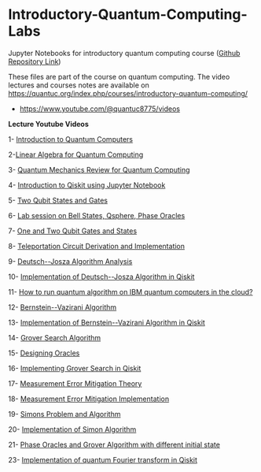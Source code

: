 # Introductory-Quantum-Computing-Labs
Jupyter Notebooks for introductory quantum computing course 
 ([Github Repository Link](https://github.com/muf148/Introductory-Quantum-Computing-Labs))

These files are part of the course on quantum computing. The video lectures and courses notes are available on https://quantuc.org/index.php/courses/introductory-quantum-computing/

* https://www.youtube.com/@quantuc8775/videos

**Lecture Youtube Videos**

1- [Introduction to Quantum Computers](https://www.youtube.com/watch?v=Z_ruyiAQSfY)

2-[Linear Algebra for Quantum Computing](https://www.youtube.com/watch?v=haEE6szHB_A)

3- [Quantum Mechanics Review for Quantum Computing](https://www.youtube.com/watch?v=bzI4xq3Tg-s)

4- [Introduction to Qiskit using Jupyter Notebook](https://www.youtube.com/watch?v=sCkd1BtbNos)

5- [Two Qubit States and Gates](https://www.youtube.com/watch?v=Mh59z-bZVWU)

6- [Lab session on Bell States, Qsphere, Phase Oracles](https://www.youtube.com/watch?v=yn1AS-ZLMyQ)

7- [One and Two Qubit Gates and States](https://www.youtube.com/watch?v=BMEs_qXR0tQ)

8- [Teleportation Circuit Derivation and Implementation](https://www.youtube.com/watch?v=rlpnxKF4S08)

9- [Deutsch--Josza Algorithm Analysis](https://www.youtube.com/watch?v=hBjKDmPlo_A)

10- [Implementation of Deutsch--Josza Algorithm in Qiskit](https://www.youtube.com/watch?v=pq2Okr_BO-Y)

11- [How to run quantum algorithm on IBM quantum computers in the cloud?](https://www.youtube.com/watch?v=B0QOIDEz_Qk)

12- [Bernstein--Vazirani Algorithm](https://www.youtube.com/watch?v=JRoTTzpTIDk) 

13- [Implementation of Bernstein--Vazirani Algorithm in Qiskit](https://www.youtube.com/watch?v=xbuNfv_Kuss)

14- [Grover Search Algorithm](https://www.youtube.com/watch?v=s4xv1ghAnOQ)

15- [Designing Oracles](https://www.youtube.com/watch?v=vnBO1OPhCZ4)

16- [Implementing Grover Search in Qiskit](https://www.youtube.com/watch?v=2OG3nCsL7KA)

17- [Measurement Error Mitigation Theory](https://www.youtube.com/watch?v=QZlzv4C3XS0)

18- [Measurement Error Mitigation Implementation](https://www.youtube.com/watch?v=_tLvINVhZyI)

19- [Simons Problem and Algorithm](https://www.youtube.com/watch?v=uNUX0l5zn40)

20- [Implementation of Simon Algorithm](https://www.youtube.com/watch?v=7hYQzIHhDXA)

21- [Phase Oracles and Grover Algorithm with different initial state](https://www.youtube.com/watch?v=t9F9l2_Z__4)

23- [Implementation of quantum Fourier transform in Qiskit](https://www.youtube.com/watch?v=e44wKN4qWsk)

